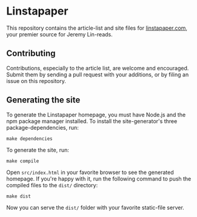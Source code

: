# Linstapaper

This repository contains the article-list and site files for [linstapaper.com](http://www.linstapaper.com), your premier source for Jeremy Lin-reads.

## Contributing

Contributions, especially to the article list, are welcome and encouraged. Submit them by sending a pull request with your additions, or by filing an issue on this repository.

## Generating the site

To generate the Linstapaper homepage, you must have Node.js and the npm package manager installed. To install the site-generator's three package-dependencies, run:

	make dependencies

To generate the site, run:

	make compile

Open `src/index.html` in your favorite browser to see the generated homepage. If you're happy with it, run the following command to push the compiled files to the `dist/` directory:

	make dist

Now you can serve the `dist/` folder with your favorite static-file server.
